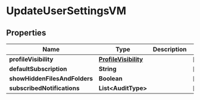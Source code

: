 

# UpdateUserSettingsVM


## Properties

| Name | Type | Description | Notes |
|------------ | ------------- | ------------- | -------------|
|**profileVisibility** | [**ProfileVisibility**](ProfileVisibility.md) |  |  [optional] |
|**defaultSubscription** | **String** |  |  [optional] |
|**showHiddenFilesAndFolders** | **Boolean** |  |  [optional] |
|**subscribedNotifications** | **List&lt;AuditType&gt;** |  |  [optional] |



